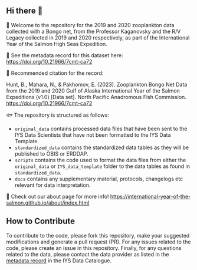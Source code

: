 ## Hi there 👋

🙋 Welcome to the repository for the 2019 and 2020 zooplankton data collected with a Bongo net, from the Professor Kaganovsky and the R/V Legacy collected in 2019 and 2020 respectively, as part of the International Year of the Salmon High Seas Expedition.

🤖 See the metadata record for this dataset here: https://doi.org/10.21966/7cmt-ca72

🚢 Recommended citation for the record:

Hunt, B., Mahara, N., & Pakhomov, E. (2023). Zooplankton Bongo Net Data from the 2019 and 2020 Gulf of Alaska International Year of the Salmon Expeditions (v1.0) [Data set]. North Pacific Anadromous Fish Commission. https://doi.org/10.21966/7cmt-ca72

🐟 The repository is structured as follows: 
  * `original_data` contains processed data files that have been sent to the IYS Data Scientists that have not been formatted to the IYS Data Template.
  * `standardized_data` contains the standardized data tables as they will be published to OBIS or ERDDAP. 
  * `scripts` contains the code used to format the data files from either the `original_data` or `IYS_data_template` folder to the data tables as found in `standardized_data`.
  * `docs` contains any supplementary material, protocols, changelogs etc relevant for data interpretation.

🦐 Check out our about page for more info! https://international-year-of-the-salmon.github.io/about/index.html

## How to Contribute  

To contribute to the code, please fork this repository, make your suggested modifications and generate a pull request (PR). For any issues related to the code, please create an issue in this repository. Finally, for any questions related to the data, please contact the data provider as listed in the [metadata record](https://doi.org/10.21966/shnm-s480) in the IYS Data Catalogue.

